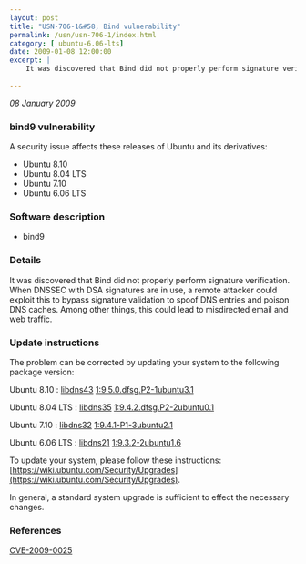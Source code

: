 ```yaml
---
layout: post
title: "USN-706-1&#58; Bind vulnerability"
permalink: /usn/usn-706-1/index.html
category: [ ubuntu-6.06-lts]
date: 2009-01-08 12:00:00
excerpt: |
    It was discovered that Bind did not properly perform signature verification. When DNSSEC with DSA signatures are in use, a remote attacker could exploit this to bypass signature validation to spoof DNS entries and poison DNS caches. Among other things, this could lead to misdirected email and web traffic. 
    
--- 
```

 
 

*08 January 2009*

### bind9 vulnerability

A security issue affects these releases of Ubuntu and its derivatives:

* Ubuntu 8.10
* Ubuntu 8.04 LTS
* Ubuntu 7.10
* Ubuntu 6.06 LTS

### Software description

* bind9 

### Details

It was discovered that Bind did not properly perform signature verification. When DNSSEC with DSA signatures are in use, a remote attacker could exploit this to bypass signature validation to spoof DNS entries and poison DNS caches. Among other things, this could lead to misdirected email and web traffic. 

### Update instructions

The problem can be corrected by updating your system to the following package version:

Ubuntu 8.10
 : [libdns43](https://launchpad.net/ubuntu/+source/bind9) <span> [1:9.5.0.dfsg.P2-1ubuntu3.1](https://launchpad.net/ubuntu/+source/bind9/1:9.5.0.dfsg.P2-1ubuntu3.1) </span> 

Ubuntu 8.04 LTS
 : [libdns35](https://launchpad.net/ubuntu/+source/bind9) <span> [1:9.4.2.dfsg.P2-2ubuntu0.1](https://launchpad.net/ubuntu/+source/bind9/1:9.4.2.dfsg.P2-2ubuntu0.1) </span> 

Ubuntu 7.10
 : [libdns32](https://launchpad.net/ubuntu/+source/bind9) <span> [1:9.4.1-P1-3ubuntu2.1](https://launchpad.net/ubuntu/+source/bind9/1:9.4.1-P1-3ubuntu2.1) </span> 

Ubuntu 6.06 LTS
 : [libdns21](https://launchpad.net/ubuntu/+source/bind9) <span> [1:9.3.2-2ubuntu1.6](https://launchpad.net/ubuntu/+source/bind9/1:9.3.2-2ubuntu1.6) </span> 

To update your system, please follow these instructions: [https://wiki.ubuntu.com/Security/Upgrades](https://wiki.ubuntu.com/Security/Upgrades).

In general, a standard system upgrade is sufficient to effect the necessary changes. 

### References

 
 [CVE-2009-0025](http://people.ubuntu.com/~ubuntu-security/cve/CVE-2009-0025)
 

